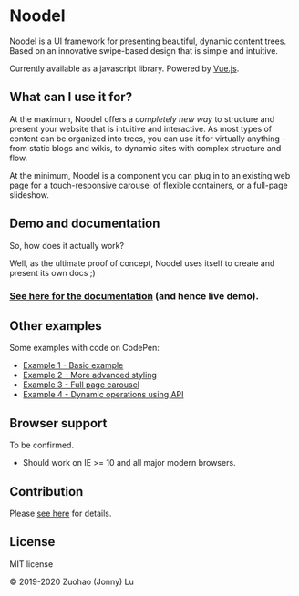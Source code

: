 # Noodel

Noodel is a UI framework for presenting beautiful, dynamic content trees. Based on an innovative swipe-based design that is simple and intuitive.

Currently available as a javascript library. Powered by [Vue.js](https://vuejs.org/).

## What can I use it for?

At the maximum, Noodel offers a *completely new way* to structure and present your website
that is intuitive and interactive. As most types of content can be organized into trees, you can use it for virtually anything - from static blogs and wikis, to dynamic sites with complex structure and flow.

At the minimum, Noodel is a component you can plug in to an existing web page for a touch-responsive carousel of flexible containers, or a full-page slideshow.

## Demo and documentation

So, how does it actually work? 

Well, as the ultimate proof of concept, Noodel uses itself to create and present its own docs ;)

### [See here for the documentation](https://zlu883.github.io/noodel/) (and hence live demo).

## Other examples

Some examples with code on CodePen:

- [Example 1 - Basic example](https://codepen.io/zlu883/pen/pogbYWV)
- [Example 2 - More advanced styling](https://codepen.io/zlu883/pen/BajLdLr)
- [Example 3 - Full page carousel](https://codepen.io/zlu883/pen/XWXjVbL)
- [Example 4 - Dynamic operations using API](https://codepen.io/zlu883/pen/QWyGWag)

## Browser support

To be confirmed.

- Should work on IE >= 10 and all major modern browsers.

## Contribution

Please [see here](https://github.com/zlu883/Noodel/blob/master/CONTRIBUTING.md) for details.

## License

MIT license

© 2019-2020 Zuohao (Jonny) Lu

